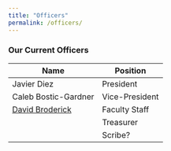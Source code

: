 ```yaml
---
title: "Officers"
permalink: /officers/
---
```


### Our Current Officers

|Name                |Position            |
|--------------------|--------------------|
|Javier Diez         |President           |
|Caleb Bostic-Gardner|Vice-President      |
|[David Broderick](https://djbrod.github.io/)|Faculty Staff       |
|                    |Treasurer           |
|                    |Scribe?             |
